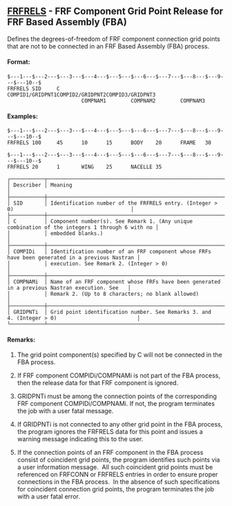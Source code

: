 ## [FRFRELS](https://help.hexagonmi.com/bundle/MSC_Nastran_2022.4/page/Nastran_Combined_Book/qrg/bulkfgil/TOC.FRFRELS.xhtml) - FRF Component Grid Point Release for FRF Based Assembly (FBA)

Defines the degrees-of-freedom of FRF component connection grid points that are not to be connected in an FRF Based Assembly (FBA) process.

#### Format:

```nastran
$---1---$---2---$---3---$---4---$---5---$---6---$---7---$---8---$---9---$---10--$
FRFRELS SID     C       COMPID1/GRIDPNT1COMPID2/GRIDPNT2COMPID3/GRIDPNT3        
                        COMPNAM1        COMPNAM2        COMPNAM3                
```
#### Examples:

```nastran
$---1---$---2---$---3---$---4---$---5---$---6---$---7---$---8---$---9---$---10--$
FRFRELS 100     45      10      15      BODY    20      FRAME   30              
```
```nastran
$---1---$---2---$---3---$---4---$---5---$---6---$---7---$---8---$---9---$---10--$
FRFRELS 20      1       WING    25      NACELLE 35                              
```
```text
┌───────────┬────────────────────────────────────────────────────────────────────────────────────────────────┐
│ Describer │ Meaning                                                                                        │
├───────────┼────────────────────────────────────────────────────────────────────────────────────────────────┤
│ SID       │ Identification number of the FRFRELS entry. (Integer > 0)                                      │
├───────────┼────────────────────────────────────────────────────────────────────────────────────────────────┤
│ C         │ Component number(s). See Remark 1. (Any unique combination of the integers 1 through 6 with no │
│           │ embedded blanks.)                                                                              │
├───────────┼────────────────────────────────────────────────────────────────────────────────────────────────┤
│ COMPIDi   │ Identification number of an FRF component whose FRFs have been generated in a previous Nastran │
│           │ execution. See Remark 2. (Integer > 0)                                                         │
├───────────┼────────────────────────────────────────────────────────────────────────────────────────────────┤
│ COMPNAMi  │ Name of an FRF component whose FRFs have been generated in a previous Nastran execution. See   │
│           │ Remark 2. (Up to 8 characters; no blank allowed)                                               │
├───────────┼────────────────────────────────────────────────────────────────────────────────────────────────┤
│ GRIDPNTi  │ Grid point identification number. See Remarks 3. and 4. (Integer > 0)                          │
└───────────┴────────────────────────────────────────────────────────────────────────────────────────────────┘
```
#### Remarks:

1. The grid point component(s) specified by C will not be connected in the FBA process.

2. If FRF component COMPIDi/COMPNAMi is not part of the FBA process, then the release data for that FRF component is ignored.

3. GRIDPNTi must be among the connection points of the corresponding FRF component COMPIDi/COMPNAMi. If not, the program terminates the job with a user fatal message.

4. If GRIDPNTi is not connected to any other grid point in the FBA process, the program ignores the FRFRELS data for this point and issues a warning message indicating this to the user.

5. If the connection points of an FRF component in the FBA process consist of coincident grid points, the program identifies such points via a user information message.  All such coincident grid points must be referenced on FRFCONN or FRFRELS entries in order to ensure proper connections in the FBA process.  In the absence of such specifications for coincident connection grid points, the program terminates the job with a user fatal error.

